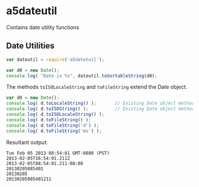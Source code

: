 # a5dateutil #

Contains date utility functions

## Date Utilities ##

```javascript
var dateutil = require('a5datetuil');

var d0 = new Date();
console.log( "Date is %s", dateutil.toSortableString(d0);
```

The  methods ```toISOLocaleString``` and ```toFileString``` extend the Date object.

```javascript
var d0 = new Date();
console.log( d.toLocaleString() );       // Existing Date object method
console.log( d.toISOString() );          // Existing Date object method
console.log( d.toISOLocaleString() );
console.log( d.toFileString() );
console.log( d.toFileString('d') );
console.log( d.toFileString('ms') );
```

Resultant output:

```console
Tue Feb 05 2013 08:54:01 GMT-0800 (PST)
2013-02-05T16:54:01.211Z
2013-02-05T08:54:01.211-08:00
20130205085401
20130205
20130205085401211

```